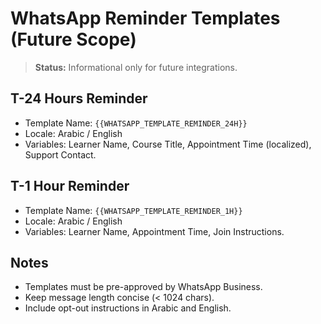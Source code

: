 # WhatsApp Reminder Templates (Future Scope)

> **Status:** Informational only for future integrations.

## T-24 Hours Reminder
- Template Name: `{{WHATSAPP_TEMPLATE_REMINDER_24H}}`
- Locale: Arabic / English
- Variables: Learner Name, Course Title, Appointment Time (localized), Support Contact.

## T-1 Hour Reminder
- Template Name: `{{WHATSAPP_TEMPLATE_REMINDER_1H}}`
- Locale: Arabic / English
- Variables: Learner Name, Appointment Time, Join Instructions.

## Notes
- Templates must be pre-approved by WhatsApp Business.
- Keep message length concise (< 1024 chars).
- Include opt-out instructions in Arabic and English.
